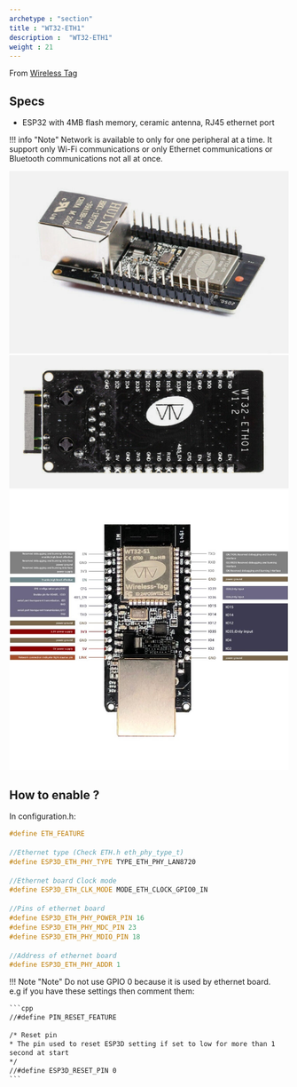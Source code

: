 ```yaml
---
archetype : "section"
title : "WT32-ETH1"
description :  "WT32-ETH1"
weight : 21
---
```


From [Wireless Tag](https://en.wireless-tag.com/product-item-2.html)

## Specs
* ESP32 with 4MB flash memory, ceramic antenna, RJ45 ethernet port

!!! info "Note"
    Network is available to only for one peripheral at a time. It support only Wi-Fi communications or only Ethernet communications or Bluetooth  communications not all at once.


![image](front.png?width=400px)
![image](back.png?width=400px)
![image](pinout.jpg?width=400px)

## How to enable ?

In configuration.h:

```cpp
#define ETH_FEATURE

//Ethernet type (Check ETH.h eth_phy_type_t)
#define ESP3D_ETH_PHY_TYPE TYPE_ETH_PHY_LAN8720

//Ethernet board Clock mode
#define ESP3D_ETH_CLK_MODE MODE_ETH_CLOCK_GPIO0_IN

//Pins of ethernet board
#define ESP3D_ETH_PHY_POWER_PIN 16
#define ESP3D_ETH_PHY_MDC_PIN 23
#define ESP3D_ETH_PHY_MDIO_PIN 18

//Address of ethernet board
#define ESP3D_ETH_PHY_ADDR 1
```

!!! Note "Note"
    Do not use GPIO 0 because it is used by ethernet board.    
    e.g if you have these settings then comment them:   

    ```cpp
    //#define PIN_RESET_FEATURE

    /* Reset pin
    * The pin used to reset ESP3D setting if set to low for more than 1 second at start
    */
    //#define ESP3D_RESET_PIN 0
    ```
